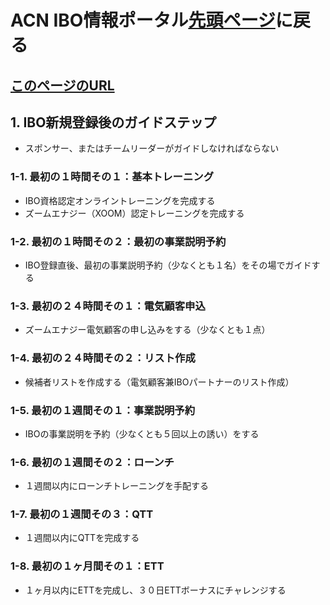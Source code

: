 # ACN IBO情報ポータル[先頭ページ](https://faq.acn.jp.net)に戻る
## [このページのURL](https://todo)

## 1. IBO新規登録後のガイドステップ
* スポンサー、またはチームリーダーがガイドしなければならない

### 1-1. 最初の１時間その１：基本トレーニング
* IBO資格認定オンライントレーニングを完成する
* ズームエナジー（XOOM）認定トレーニングを完成する

### 1-2. 最初の１時間その２：最初の事業説明予約
* IBO登録直後、最初の事業説明予約（少なくとも１名）をその場でガイドする

### 1-3. 最初の２４時間その１：電気顧客申込
* ズームエナジー電気顧客の申し込みをする（少なくとも１点）

### 1-4. 最初の２４時間その２：リスト作成
* 候補者リストを作成する（電気顧客兼IBOパートナーのリスト作成）

### 1-5. 最初の１週間その１：事業説明予約
* IBOの事業説明を予約（少なくとも５回以上の誘い）をする

### 1-6. 最初の１週間その２：ローンチ
* １週間以内にローンチトレーニングを手配する

### 1-7. 最初の１週間その３：QTT
* １週間以内にQTTを完成する

### 1-8. 最初の１ヶ月間その１：ETT
* １ヶ月以内にETTを完成し、３０日ETTボーナスにチャレンジする